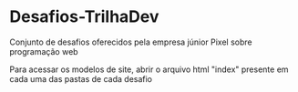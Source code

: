 # Desafios-TrilhaDev
Conjunto de desafios oferecidos pela empresa júnior Pixel sobre programação web

Para acessar os modelos de site, abrir o arquivo html "index" presente em cada uma das pastas de cada desafio
